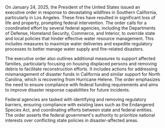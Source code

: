 On January 24, 2025, the President of the United States issued an executive order in response to devastating wildfires in Southern California, particularly in Los Angeles. These fires have resulted in significant loss of life and property, prompting federal intervention. The order calls for a coordinated effort by several federal agencies, including the Departments of Defense, Homeland Security, Commerce, and Interior, to override state and local policies that hinder effective water resource management. This includes measures to maximize water deliveries and expedite regulatory processes to better manage water supply and fire-related disasters.

The executive order also outlines additional measures to support affected families, particularly focusing on housing displaced persons and removing debris to facilitate reconstruction efforts. It includes actions for addressing mismanagement of disaster funds in California and similar support for North Carolina, which is recovering from Hurricane Helene. The order emphasizes the need to ensure compliance with federal funding requirements and aims to improve disaster response capabilities for future incidents.

Federal agencies are tasked with identifying and removing regulatory barriers, ensuring compliance with existing laws such as the Endangered Species Act, and coordinating efforts between state and federal entities. The order asserts the federal government's authority to prioritize national interests over conflicting state policies in disaster-affected areas.